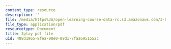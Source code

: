 ```yaml
---
content_type: resource
description: ''
file: /media/https%3A/open-learning-course-data-rc.s3.amazonaws.com/3-091sc-introduction-to-solid-state-chemistry-fall-2010/488d19658fea98e089d17faa6951552c_KlI1duF4K9o.pdf
file_type: application/pdf
resourcetype: Document
title: 3play pdf file
uid: 488d1965-8fea-98e0-89d1-7faa6951552c
---
```


